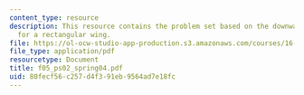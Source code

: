 ```yaml
---
content_type: resource
description: This resource contains the problem set based on the downwash velocity
  for a rectangular wing.
file: https://ol-ocw-studio-app-production.s3.amazonaws.com/courses/16-01-unified-engineering-i-ii-iii-iv-fall-2005-spring-2006/80fecf56c257d4f391eb9564ad7e18fc_f05_ps02_spring04.pdf
file_type: application/pdf
resourcetype: Document
title: f05_ps02_spring04.pdf
uid: 80fecf56-c257-d4f3-91eb-9564ad7e18fc
---
```

